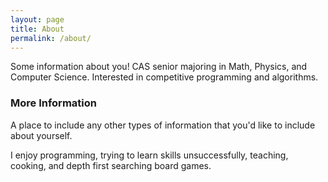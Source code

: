 ```yaml
---
layout: page
title: About
permalink: /about/
---
```


Some information about you!
CAS senior majoring in Math, Physics, and Computer Science. Interested in competitive programming and algorithms.

### More Information

A place to include any other types of information that you'd like to include about yourself.

I enjoy programming, trying to learn skills unsuccessfully, teaching, cooking, and depth first searching board games.
